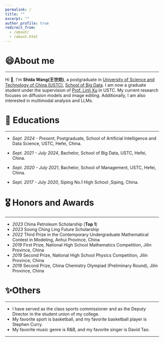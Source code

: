```yaml
---
permalink: /
title: ""
excerpt: ""
author_profile: true
redirect_from: 
  - /about/
  - /about.html
---
```


# 😄About me
---

Hi 👋, I'm **Shida Wang(王世炟)**, a postgraduate in [University of Science and Technology of China (USTC)](https://www.ustc.edu.cn/), [School of Big Data](http://sds.ustc.edu.cn/main.htm). I am now a graduate student under the supervision of [Prof. Linli Xu](http://staff.ustc.edu.cn/~linlixu/) in USTC. My current research focuses on diffusion models and image editing. Additionally, I am also interested in multimodal analysis and LLMs.

# 📖 Educations
---
- *Sept. 2024 - Present*, Postgraduate, School of Artificial Intelligence and Data Science, USTC, Hefei, China.

- *Sept. 2021 - July 2024*, Bachelor, School of Big Data, USTC, Hefei, China.

- *Sept. 2020 - July 2021*, Bachelor, School of Management, USTC, Hefei, China.

- *Sept. 2017 - July 2020*, Siping No.1 High School ,Siping, China.

# 🎖 Honors and Awards
---

- *2023* China Petroleum Scholarship (**Top 1**)
- *2023* Soong Ching Ling Future Scholarship
- *2022* Third Prize in the Contemporary Undergraduate Mathematical Contest in Modeling, Anhui Province, China
- *2019* First Prize, National High School Mathematics Competition, Jilin Province, China
- *2019* Second Prize, National High School Physics Competition, Jilin Province, China
- *2019* Second Prize, China Chemistry Olympiad (Preliminary Round), Jilin Province, China


# ✨Others
---

- I have served as the class sports commissioner and as the Deputy Director in the student union of my college.
- My favorite sport is basketball, and my favorite basketball player is Stephen Curry.
- My favorite music genre is R&B, and my favorite singer is David Tao.

---

<script> document.write("Last modifid at: "+document.lastModified+"" ) </script>